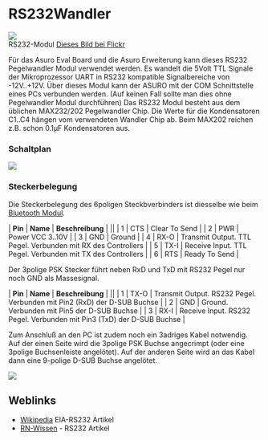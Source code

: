 # RS232Wandler

![][1]  
RS232-Modul [Dieses Bild bei Flickr][2]

Für das Asuro Eval Board und die Asuro Erweiterung kann dieses RS232 Pegelwandler Modul verwendet werden. Es wandelt die 5Volt TTL Signale der Mikroprozessor UART in RS232 kompatible Signalbereiche von -12V..+12V. Über dieses Modul kann der ASURO mit der COM Schnittstelle eines PCs verbunden werden. (Auf keinen Fall sollte man dies ohne Pegelwandler Modul durchführen) Das RS232 Modul besteht aus dem üblichen MAX232/202 Pegelwandler Chip. Die Werte für die Kondensatoren C1..C4 hängen vom verwendeten Wandler Chip ab. Beim MAX202 reichen z.B. schon 0.1µF Kondensatoren aus. 

### Schaltplan 

![][3]

### Steckerbelegung

Die Steckerbelegung des 6poligen Steckbverbinders ist diesselbe wie beim [Bluetooth Modul][4]. 

| **Pin** | **Name** | **Beschreibung**                                             |
||
| 1       | CTS      | Clear To Send                                                |
| 2       | PWR      | Power VCC 3..10V                                             |
| 3       | GND      | Ground                                                       |
| 4       | RX-O     | Transmit Output. TTL Pegel. Verbunden mit RX des Controllers |
| 5       | TX-I     | Receive Input. TTL Pegel. Verbunden mit TX des Controllers   |
| 6       | RTS      | Ready To Send                                                |

Der 3polige PSK Stecker führt neben RxD und TxD mit RS232 Pegel nur noch GND als Massesignal. 

| **Pin** | **Name** | **Beschreibung**                                                        |
||
| 1       | TX-O     | Transmit Output. RS232 Pegel. Verbunden mit Pin2 (RxD) der D-SUB Buchse |
| 2       | GND      | Ground. Verbunden mit Pin5 der D-SUB Buchse                             |
| 3       | RX-I     | Receive Input. RS232 Pegel. Verbunden mit Pin3 (TxD) der D-SUB Buchse   |

Zum Anschluß an den PC ist zudem noch ein 3adriges Kabel notwendig. Auf der einen Seite wird die 3polige PSK Buchse angecrimpt (oder eine 3polige Buchsenleiste angelötet). Auf der anderen Seite wird an das Kabel dann eine 9-polige D-SUB Buchse angelötet. 

![][5]

## Weblinks

*   [Wikipedia][6] EIA-RS232 Artikel 
*   [RN-Wissen][7] - RS232 Artikel 

 [1]: http://farm3.static.flickr.com/2275/2129824702_93e4c68df2_b.jpg ""
 [2]: http://www.flickr.com/photos/hmblgrmpf/2129823200/
 [3]: http://www.asurowiki.de/pmwiki/uploads/Main/rs232-adapter_m.png ""
 [4]: http://www.asurowiki.de/pmwiki/pmwiki.php/Main/BluetoothModem
 [5]: http://www.asurowiki.de/pmwiki/uploads/Main/rs232-kabel.png ""
 [6]: http://de.wikipedia.org/wiki/EIA-232
 [7]: http://www.roboternetz.de/wissen/index.php/RS232

